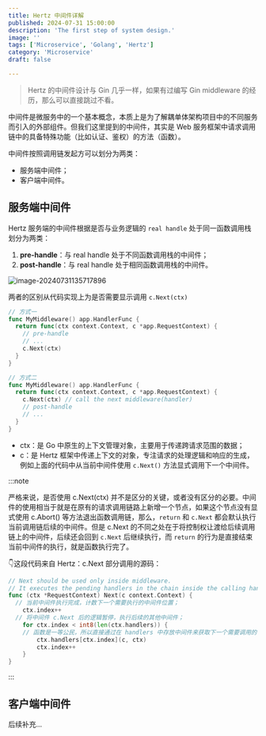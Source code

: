 ```yaml
---
title: Hertz 中间件详解
published: 2024-07-31 15:00:00
description: 'The first step of system design.'
image: ''
tags: ['Microservice', 'Golang', 'Hertz']
category: 'Microservice'
draft: false 

---
```


>   Hertz 的中间件设计与 Gin 几乎一样，如果有过编写 Gin middleware 的经历，那么可以直接跳过不看。

中间件是微服务中的一个基本概念，本质上是为了解耦单体架构项目中的不同服务而引入的外部组件。但我们这里提到的中间件，其实是 Web 服务框架中请求调用链中的具备特殊功能（比如认证、鉴权）的方法（函数）。

中间件按照调用链发起方可以划分为两类：

-   服务端中间件；
-   客户端中间件。

## 服务端中间件

Hertz 服务端的中间件根据是否与业务逻辑的 `real handle` 处于同一函数调用栈划分为两类：

1.   **pre-handle**：与 real handle 处于不同函数调用栈的中间件；
2.   **post-handle**：与 real handle 处于相同函数调用栈的中间件。

![image-20240731135717896](https://raw.githubusercontent.com/MasakiMu319/fuwari/main/src/assets/post-images/202407311426857.png)

两者的区别从代码实现上为是否需要显示调用 `c.Next(ctx)`

```go
// 方式一
func MyMiddleware() app.HandlerFunc {
  return func(ctx context.Context, c *app.RequestContext) {
    // pre-handle
    // ...
    c.Next(ctx)
  }
}

// 方式二
func MyMiddleware() app.HandlerFunc {
  return func(ctx context.Context, c *app.RequestContext) {
    c.Next(ctx) // call the next middleware(handler)
    // post-handle
    // ...
  }
}
```

-   ctx：是 Go 中原生的上下文管理对象，主要用于传递跨请求范围的数据；
-   c：是 Hertz 框架中传递上下文的对象，专注请求的处理逻辑和响应的生成，例如上面的代码中从当前中间件使用 `c.Next()` 方法显式调用下一个中间件。

:::note

严格来说，是否使用 c.Next(ctx) 并不是区分的关键，或者没有区分的必要。中间件的使用相当于就是在原有的请求调用链路上新增一个节点，如果这个节点没有显式使用 c.Abort() 等方法退出函数调用链，那么，`return` 和 `c.Next` 都会默认执行当前调用链后续的中间件。但是 c.Next 的不同之处在于将控制权让渡给后续调用链上的中间件，后续还会回到 `c.Next` 后继续执行，而 `return` 的行为是直接结束当前中间件的执行，就是函数执行完了。

👇这段代码来自 Hertz：c.Next 部分调用的源码：

```go
// Next should be used only inside middleware.
// It executes the pending handlers in the chain inside the calling handler.
func (ctx *RequestContext) Next(c context.Context) {
  // 当前中间件执行完成，计数下一个需要执行的中间件位置；
	ctx.index++
  // 将中间件 c.Next 后的逻辑暂停，执行后续的其他中间件；
	for ctx.index < int8(len(ctx.handlers)) {
    // 函数是一等公民，所以直接通过在 handlers 中存放中间件来获取下一个需要调用的中间件；
		ctx.handlers[ctx.index](c, ctx)
		ctx.index++
	}
}
```

:::

## 客户端中间件

后续补充...
